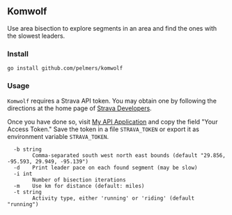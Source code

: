 ## Komwolf
Use area bisection to explore segments in an area and find the ones with the slowest leaders.

### Install
`go install github.com/pelmers/komwolf`

### Usage
`Komwolf` requires a Strava API token. You may obtain one by following the directions at the home page of [Strava Developers](http://labs.strava.com/developers/).

Once you have done so, visit [My API Application](https://www.strava.com/settings/api) and copy the field "Your Access Token."
Save the token in a file `STRAVA_TOKEN` or export it as environment variable `STRAVA_TOKEN`.


```
  -b string
    	Comma-separated south west north east bounds (default "29.856, -95.593, 29.949, -95.139")
  -d	Print leader pace on each found segment (may be slow)
  -i int
    	Number of bisection iterations
  -m	Use km for distance (default: miles)
  -t string
    	Activity type, either 'running' or 'riding' (default "running")
```
